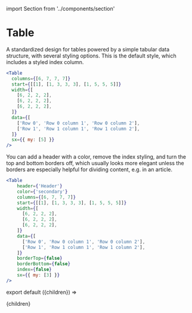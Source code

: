 import Section from '../components/section'

# Table

A standardized design for tables powered by a simple tabular data structure, with several styling options. This is the default style, which includes a styled index column.

```jsx live
<Table
  columns={[6, 7, 7, 7]}
  start={[[1], [1, 3, 3, 3], [1, 5, 5, 5]]}
  width={[
    [6, 2, 2, 2],
    [6, 2, 2, 2],
    [6, 2, 2, 2],
  ]}
  data={[
    ['Row 0', 'Row 0 column 1', 'Row 0 column 2'],
    ['Row 1', 'Row 1 column 1', 'Row 1 column 2'],
  ]}
  sx={{ my: [5] }}
/>
```

You can add a header with a color, remove the index styling, and turn the top and bottom borders off, which usually looks more elegant unless the borders are especially helpful for dividing content, e.g. in an article.

```jsx live
<Table
	header={'Header'}
	color={'secondary'}
	columns={[6, 7, 7, 7]}
	start={[[1], [1, 3, 3, 3], [1, 5, 5, 5]]}
	width={[
	  [6, 2, 2, 2],
	  [6, 2, 2, 2],
	  [6, 2, 2, 2],
	]}
	data={[
	  ['Row 0', 'Row 0 column 1', 'Row 0 column 2'],
	  ['Row 1', 'Row 1 column 1', 'Row 1 column 2'],
	]}
	borderTop={false}
	borderBottom={false}
	index={false}
	sx={{ my: [3] }}
/>
```

export default ({children}) => <Section name='table'>{children}</Section>